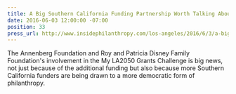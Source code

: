 ```yaml
---
title: A Big Southern California Funding Partnership Worth Talking About, Inside Philanthropy
date: 2016-06-03 12:00:00 -07:00
position: 33
press_url: http://www.insidephilanthropy.com/los-angeles/2016/6/3/a-big-southern-california-funding-partnership-worth-talking.html
---
```


The Annenberg Foundation and Roy and Patricia Disney Family Foundation's involvement in the My LA2050 Grants Challenge is big news, not just because of the additional funding but also because more Southern California funders are being drawn to a more democratic form of philanthropy.

